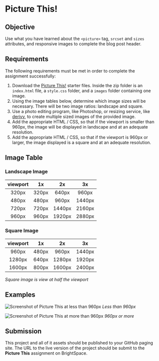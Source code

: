  # Picture This!

## Objective
Use what you have learned about the `<picture>` tag, `srcset` and `sizes` attributes, and responsive images to complete the blog post header. 

## Requirements
The following requirements must be met in order to complete the assignment successfully: 

1. Download the [Picture This!](https://github.com/imdac/mtm6201-picture-this/archive/master.zip) starter files. Inside the zip folder is an `index.html` file, a `style.css` folder, and a `images` folder containing one image.
1. Using the image tables below, determine which image sizes will be necessary. There will be two image ratios: landscape and square. 
1. Use a photo editing program, like Photoshop, or resizing service, like [derivv](https://derivv.com), to create multiple sized images of the provided image. 
1. Add the appropriate HTML / CSS, so that if the viewport is smaller than 960px, the image will be displayed in landscape and at an adequate resolution.
1. Add the appropriate HTML / CSS, so that if the viewport is 960px or larger, the image displayed is a square and at an adequate resolution.

## Image Table

### Landscape Image

viewport | 1x    | 2x    | 3x    |
| :---:    | :---: | :---: | :---: |
| 320px  | 320px | 640px | 960px |
| 480px  | 480px | 960px | 1440px|
| 720px  | 720px | 1440px | 2160px |
| 960px  | 960px | 1920px | 2880px |

### Square Image
viewport | 1x    | 2x    | 3x    |
| :---:    | :---: | :---: | :---: |
| 960px  | 480px | 960px | 1440px |
| 1280px | 640px | 1280px | 1920px|
| 1600px | 800px | 1600px | 2400px |

*Square image is view at half the viewport*

## Examples

![Screenshot of Picture This at less than 960px](/images/picture-this-example-1.png)
*Less than 960px*

![Screenshot of Picture This at more than 960px](/images/picture-this-example-2.png)
*960px or more*


## Submission
This project and all of it assets should be published to your GitHub paging site. The URL to the live version of the project should be submit to the **Picture This** assignment on BrightSpace.
